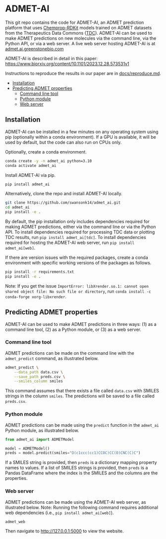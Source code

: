 # ADMET-AI

This git repo contains the code for ADMET-AI, an ADMET prediction platform that uses [Chemprop-RDKit]((https://github.com/chemprop/chemprop)) models trained on ADMET datasets from the Therapeutics Data Commons ([TDC](https://tdcommons.ai/)). ADMET-AI can be used to make ADMET predictions on new molecules via the command line, via the Python API, or via a web server. A live web server hosting ADMET-AI is at [admet.ai.greenstonebio.com](https://admet.ai.greenstonebio.com)

ADMET-AI is described in detail in this paper: https://www.biorxiv.org/content/10.1101/2023.12.28.573531v1

Instructions to reproduce the results in our paper are in [docs/reproduce.md](docs/reproduce.md).

- [Installation](#installation)
- [Predicting ADMET properties](#predicting-admet-properties)
  * [Command line tool](#command-line-tool)
  * [Python module](#python-module)
  * [Web server](#web-server)

## Installation

ADMET-AI can be installed in a few minutes on any operating system using pip (optionally within a conda environment). If a GPU is available, it will be used by default, but the code can also run on CPUs only.

Optionally, create a conda environment.

```bash
conda create -y -n admet_ai python=3.10
conda activate admet_ai
```

Install ADMET-AI via pip.

```bash
pip install admet_ai
```

Alternatively, clone the repo and install ADMET-AI locally.

```bash
git clone https://github.com/swansonk14/admet_ai.git
cd admet_ai
pip install -e .
```

By default, the pip installation only includes dependencies required for making ADMET predictions, either via the command line or via the Python API. To install dependencies required for processing TDC data or plotting TDC results, run `pip install admet_ai[tdc]`. To install dependencies required for hosting the ADMET-AI web server, run `pip install admet_ai[web]`.

If there are version issues with the required packages, create a conda environment with specific working versions of the packages as follows.

```bash
pip install -r requirements.txt
pip install -e .
```

Note: If you get the issue `ImportError: libXrender.so.1: cannot open shared object file: No such file or directory`, run `conda install -c conda-forge xorg-libxrender`.

## Predicting ADMET properties

ADMET-AI can be used to make ADMET predictions in three ways: (1) as a command line tool, (2) as a Python module, or (3) as a web server.

### Command line tool

ADMET predictions can be made on the command line with the `admet_predict` command, as illustrated below.

```bash
admet_predict \
    --data_path data.csv \
    --save_path preds.csv \
    --smiles_column smiles
```

This command assumes that there exists a file called `data.csv` with SMILES strings in the column `smiles`. The predictions will be saved to a file called `preds.csv`.

### Python module

ADMET predictions can be made using the `predict` function in the `admet_ai` Python module, as illustrated below.

```python
from admet_ai import ADMETModel

model = ADMETModel()
preds = model.predict(smiles="O(c1ccc(cc1)CCOC)CC(O)CNC(C)C")
```

If a SMILES string is provided, then `preds` is a dictionary mapping property names to values. If a list of SMILES strings is provided, then `preds` is a Pandas DataFrame where the index is the SMILES and the columns are the properties.

### Web server

ADMET predictions can be made using the ADMET-AI web server, as illustrated below. Note: Running the following command requires additional web dependencies (i.e., `pip install admet_ai[web]`).

```bash
admet_web
```

Then navigate to http://127.0.0.1:5000 to view the website.
